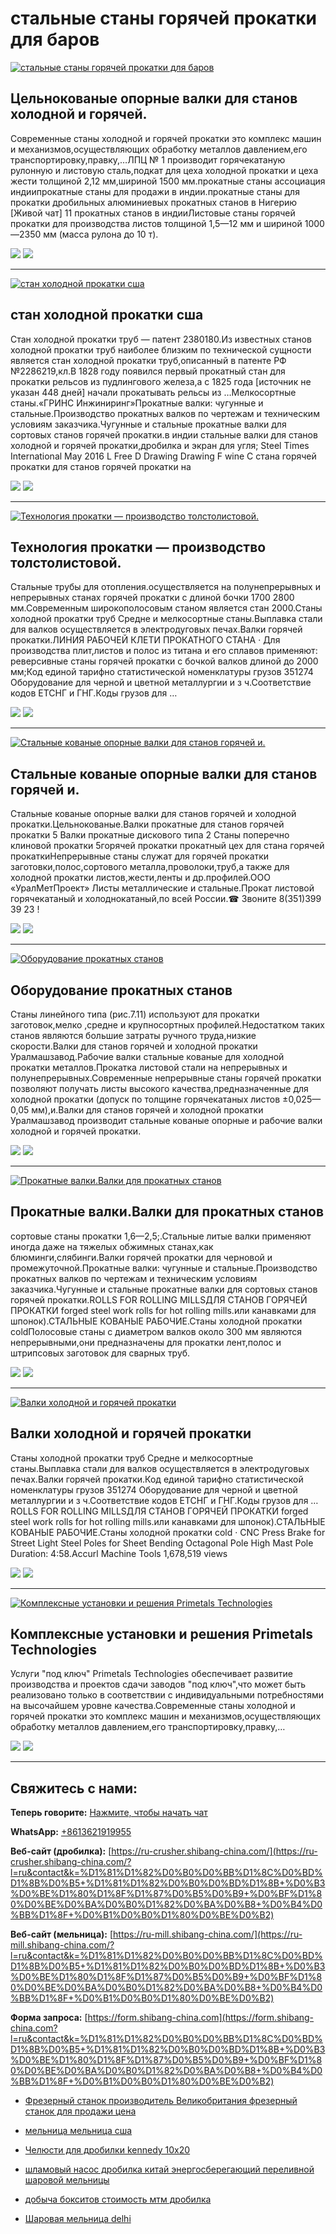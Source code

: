 # стальные станы горячей прокатки для баров

<a href="https://swt.shibang-china.com/?l=ru&img&k=%D1%81%D1%82%D0%B0%D0%BB%D1%8C%D0%BD%D1%8B%D0%B5+%D1%81%D1%82%D0%B0%D0%BD%D1%8B+%D0%B3%D0%BE%D1%80%D1%8F%D1%87%D0%B5%D0%B9+%D0%BF%D1%80%D0%BE%D0%BA%D0%B0%D1%82%D0%BA%D0%B8+%D0%B4%D0%BB%D1%8F+%D0%B1%D0%B0%D1%80%D0%BE%D0%B2" target="_blank">![стальные станы горячей прокатки для баров](http://static.shibang-china.com/all-800x300/434.jpg)</a>

## Цельнокованые опорные валки для станов холодной и горячей.
Современные станы холодной и горячей прокатки это комплекс машин и механизмов,осуществляющих обработку металлов давлением,его транспортировку,правку,…ЛПЦ № 1 производит горячекатаную рулонную и листовую сталь,подкат для цеха холодной прокатки и цеха жести толщиной 2,12 мм,шириной 1500 мм.прокатные станы ассоциация индиипрокатные станы для продажи в индии.прокатные станы для прокатки дробильных алюминиевых прокатных станов в Нигерию [Живой чат] 11 прокатных станов в индииЛистовые станы горячей прокатки для производства листов толщиной 1,5—12 мм и шириной 1000—2350 мм (масса рулона до 10 т).


<a href="https://whatsapp.shibangsoft.com/WhatsApp.php" target="_blank" title="WhatsApp">![](http://static.shibang-china.com/icon/whatsapp.png)</a> <a href="https://swt.shibang-china.com/?l=ru&icon&k=%D1%81%D1%82%D0%B0%D0%BB%D1%8C%D0%BD%D1%8B%D0%B5+%D1%81%D1%82%D0%B0%D0%BD%D1%8B+%D0%B3%D0%BE%D1%80%D1%8F%D1%87%D0%B5%D0%B9+%D0%BF%D1%80%D0%BE%D0%BA%D0%B0%D1%82%D0%BA%D0%B8+%D0%B4%D0%BB%D1%8F+%D0%B1%D0%B0%D1%80%D0%BE%D0%B2" target="_blank">![](http://static.shibang-china.com/icon/chat-ru.png)</a>

---

<a href="https://swt.shibang-china.com/?l=ru&img&k=%D1%81%D1%82%D0%B0%D0%BB%D1%8C%D0%BD%D1%8B%D0%B5+%D1%81%D1%82%D0%B0%D0%BD%D1%8B+%D0%B3%D0%BE%D1%80%D1%8F%D1%87%D0%B5%D0%B9+%D0%BF%D1%80%D0%BE%D0%BA%D0%B0%D1%82%D0%BA%D0%B8+%D0%B4%D0%BB%D1%8F+%D0%B1%D0%B0%D1%80%D0%BE%D0%B2" target="_blank">![стан холодной прокатки сша](http://static.shibang-china.com/all-800x300/854.jpg)</a>

## стан холодной прокатки сша
Стан холодной прокатки труб — патент 2380180.Из известных станов холодной прокатки труб наиболее близким по технической сущности является стан холодной прокатки труб,описанный в патенте РФ №2286219,кл.В 1828 году появился первый прокатный стан для прокатки рельсов из пудлингового железа,а с 1825 года [источник не указан 448 дней] начали прокатывать рельсы из …Мелкосортные станы.&#171;ГРИНС Инжиниринг&#187;Прокатные валки: чугунные и стальные.Производство прокатных валков по чертежам и техническим условиям заказчика.Чугунные и стальные прокатные валки для сортовых станов горячей прокатки.в индии стальные валки для станов холодной и горячей прокатки,дробилка и экран для угля; Steel Times International May 2016 L Free D Drawing Drawing F wine C стана горячей прокатки для станов горячей прокатки на


<a href="https://whatsapp.shibangsoft.com/WhatsApp.php" target="_blank" title="WhatsApp">![](http://static.shibang-china.com/icon/whatsapp.png)</a> <a href="https://swt.shibang-china.com/?l=ru&icon&k=%D1%81%D1%82%D0%B0%D0%BB%D1%8C%D0%BD%D1%8B%D0%B5+%D1%81%D1%82%D0%B0%D0%BD%D1%8B+%D0%B3%D0%BE%D1%80%D1%8F%D1%87%D0%B5%D0%B9+%D0%BF%D1%80%D0%BE%D0%BA%D0%B0%D1%82%D0%BA%D0%B8+%D0%B4%D0%BB%D1%8F+%D0%B1%D0%B0%D1%80%D0%BE%D0%B2" target="_blank">![](http://static.shibang-china.com/icon/chat-ru.png)</a>

---

<a href="https://swt.shibang-china.com/?l=ru&img&k=%D1%81%D1%82%D0%B0%D0%BB%D1%8C%D0%BD%D1%8B%D0%B5+%D1%81%D1%82%D0%B0%D0%BD%D1%8B+%D0%B3%D0%BE%D1%80%D1%8F%D1%87%D0%B5%D0%B9+%D0%BF%D1%80%D0%BE%D0%BA%D0%B0%D1%82%D0%BA%D0%B8+%D0%B4%D0%BB%D1%8F+%D0%B1%D0%B0%D1%80%D0%BE%D0%B2" target="_blank">![Технология прокатки — производство толстолистовой.](http://static.shibang-china.com/all-800x300/1446.jpg)</a>

## Технология прокатки — производство толстолистовой.
Стальные трубы для отопления.осуществляется на полунепрерывных и непрерывных станах горячей прокатки с длиной бочки 1700 2800 мм.Современным широкополосовым станом является стан 2000.Станы холодной прокатки труб Средне и мелкосортные станы.Выплавка стали для валков осуществляется в электродуговых печах.Валки горячей прокатки.ЛИНИЯ РАБОЧЕЙ КЛЕТИ ПРОКАТНОГО СТАНА&nbsp;&#0183;&#32;Для производства плит,листов и полос из титана и его сплавов применяют: реверсивные станы горячей прокатки с бочкой валков длиной до 2000 мм;Код единой тарифно статистической номенклатуры грузов 351274 Оборудование для черной и цветной металлургии и з ч.Соответствие кодов ЕТСНГ и ГНГ.Коды грузов для …


<a href="https://whatsapp.shibangsoft.com/WhatsApp.php" target="_blank" title="WhatsApp">![](http://static.shibang-china.com/icon/whatsapp.png)</a> <a href="https://swt.shibang-china.com/?l=ru&icon&k=%D1%81%D1%82%D0%B0%D0%BB%D1%8C%D0%BD%D1%8B%D0%B5+%D1%81%D1%82%D0%B0%D0%BD%D1%8B+%D0%B3%D0%BE%D1%80%D1%8F%D1%87%D0%B5%D0%B9+%D0%BF%D1%80%D0%BE%D0%BA%D0%B0%D1%82%D0%BA%D0%B8+%D0%B4%D0%BB%D1%8F+%D0%B1%D0%B0%D1%80%D0%BE%D0%B2" target="_blank">![](http://static.shibang-china.com/icon/chat-ru.png)</a>

---

<a href="https://swt.shibang-china.com/?l=ru&img&k=%D1%81%D1%82%D0%B0%D0%BB%D1%8C%D0%BD%D1%8B%D0%B5+%D1%81%D1%82%D0%B0%D0%BD%D1%8B+%D0%B3%D0%BE%D1%80%D1%8F%D1%87%D0%B5%D0%B9+%D0%BF%D1%80%D0%BE%D0%BA%D0%B0%D1%82%D0%BA%D0%B8+%D0%B4%D0%BB%D1%8F+%D0%B1%D0%B0%D1%80%D0%BE%D0%B2" target="_blank">![Стальные кованые опорные валки для станов горячей и.](http://static.shibang-china.com/all-800x300/1398.jpg)</a>

## Стальные кованые опорные валки для станов горячей и.
Стальные кованые опорные валки для станов горячей и холодной прокатки.Цельнокованые.Валки прокатные для станов горячей прокатки 5 Валки прокатные дискового типа 2 Станы поперечно клиновой прокатки 5горячей прокатки прокатный цех для стана горячей прокаткиНепрерывные станы служат для горячей прокатки заготовки,полос,сортового металла,проволоки,труб,а также для холодной прокатки листов,жести,ленты и др.профилей.ООО &#171;УралМетПроект&#187; Листы металлические и стальные.Прокат листовой горячекатаный и холоднокатаный,по всей России.☎ Звоните 8(351)399 39 23 !


<a href="https://whatsapp.shibangsoft.com/WhatsApp.php" target="_blank" title="WhatsApp">![](http://static.shibang-china.com/icon/whatsapp.png)</a> <a href="https://swt.shibang-china.com/?l=ru&icon&k=%D1%81%D1%82%D0%B0%D0%BB%D1%8C%D0%BD%D1%8B%D0%B5+%D1%81%D1%82%D0%B0%D0%BD%D1%8B+%D0%B3%D0%BE%D1%80%D1%8F%D1%87%D0%B5%D0%B9+%D0%BF%D1%80%D0%BE%D0%BA%D0%B0%D1%82%D0%BA%D0%B8+%D0%B4%D0%BB%D1%8F+%D0%B1%D0%B0%D1%80%D0%BE%D0%B2" target="_blank">![](http://static.shibang-china.com/icon/chat-ru.png)</a>

---

<a href="https://swt.shibang-china.com/?l=ru&img&k=%D1%81%D1%82%D0%B0%D0%BB%D1%8C%D0%BD%D1%8B%D0%B5+%D1%81%D1%82%D0%B0%D0%BD%D1%8B+%D0%B3%D0%BE%D1%80%D1%8F%D1%87%D0%B5%D0%B9+%D0%BF%D1%80%D0%BE%D0%BA%D0%B0%D1%82%D0%BA%D0%B8+%D0%B4%D0%BB%D1%8F+%D0%B1%D0%B0%D1%80%D0%BE%D0%B2" target="_blank">![Оборудование прокатных станов](http://static.shibang-china.com/all-800x300/261.jpg)</a>

## Оборудование прокатных станов
Станы линейного типа (рис.7.11) используют для прокатки заготовок,мелко ,средне и крупносортных профилей.Недостатком таких станов являются большие затраты ручного труда,низкие скорости.Валки для станов горячей и холодной прокатки Уралмашзавод.Рабочие валки стальные кованые для холодной прокатки металлов.Прокатка листовой стали на непрерывных и полунепрерывных.Современные непрерывные станы горячей прокатки позволяют получать листы высокого качества,предназначенные для холодной прокатки (допуск по толщине горячекатаных листов &#177;0,025—0,05 мм),и.Валки для станов горячей и холодной прокатки Уралмашзавод производит стальные кованые опорные и рабочие валки холодной и горячей прокатки.


<a href="https://whatsapp.shibangsoft.com/WhatsApp.php" target="_blank" title="WhatsApp">![](http://static.shibang-china.com/icon/whatsapp.png)</a> <a href="https://swt.shibang-china.com/?l=ru&icon&k=%D1%81%D1%82%D0%B0%D0%BB%D1%8C%D0%BD%D1%8B%D0%B5+%D1%81%D1%82%D0%B0%D0%BD%D1%8B+%D0%B3%D0%BE%D1%80%D1%8F%D1%87%D0%B5%D0%B9+%D0%BF%D1%80%D0%BE%D0%BA%D0%B0%D1%82%D0%BA%D0%B8+%D0%B4%D0%BB%D1%8F+%D0%B1%D0%B0%D1%80%D0%BE%D0%B2" target="_blank">![](http://static.shibang-china.com/icon/chat-ru.png)</a>

---

<a href="https://swt.shibang-china.com/?l=ru&img&k=%D1%81%D1%82%D0%B0%D0%BB%D1%8C%D0%BD%D1%8B%D0%B5+%D1%81%D1%82%D0%B0%D0%BD%D1%8B+%D0%B3%D0%BE%D1%80%D1%8F%D1%87%D0%B5%D0%B9+%D0%BF%D1%80%D0%BE%D0%BA%D0%B0%D1%82%D0%BA%D0%B8+%D0%B4%D0%BB%D1%8F+%D0%B1%D0%B0%D1%80%D0%BE%D0%B2" target="_blank">![Прокатные валки.Валки для прокатных станов](http://static.shibang-china.com/all-800x300/203.jpg)</a>

## Прокатные валки.Валки для прокатных станов
сортовые станы прокатки 1,6—2,5;.Стальные литые валки применяют иногда даже на тяжелых обжимных станах,как блюминги,слябинги.Валки горячей прокатки для черновой и промежуточной.Прокатные валки: чугунные и стальные.Производство прокатных валков по чертежам и техническим условиям заказчика.Чугунные и стальные прокатные валки для сортовых станов горячей прокатки.ROLLS FOR ROLLING MILLSДЛЯ СТАНОВ ГОРЯЧЕЙ ПРОКАТКИ forged steel work rolls for hot rolling mills.или канавками для шпонок).СТАЛЬНЫЕ КОВАНЫЕ РАБОЧИЕ.Станы холодной прокатки coldПолосовые станы с диаметром валков около 300 мм являются непрерывными,они предназначены для прокатки лент,полос и штрипсовых заготовок для сварных труб.


<a href="https://whatsapp.shibangsoft.com/WhatsApp.php" target="_blank" title="WhatsApp">![](http://static.shibang-china.com/icon/whatsapp.png)</a> <a href="https://swt.shibang-china.com/?l=ru&icon&k=%D1%81%D1%82%D0%B0%D0%BB%D1%8C%D0%BD%D1%8B%D0%B5+%D1%81%D1%82%D0%B0%D0%BD%D1%8B+%D0%B3%D0%BE%D1%80%D1%8F%D1%87%D0%B5%D0%B9+%D0%BF%D1%80%D0%BE%D0%BA%D0%B0%D1%82%D0%BA%D0%B8+%D0%B4%D0%BB%D1%8F+%D0%B1%D0%B0%D1%80%D0%BE%D0%B2" target="_blank">![](http://static.shibang-china.com/icon/chat-ru.png)</a>

---

<a href="https://swt.shibang-china.com/?l=ru&img&k=%D1%81%D1%82%D0%B0%D0%BB%D1%8C%D0%BD%D1%8B%D0%B5+%D1%81%D1%82%D0%B0%D0%BD%D1%8B+%D0%B3%D0%BE%D1%80%D1%8F%D1%87%D0%B5%D0%B9+%D0%BF%D1%80%D0%BE%D0%BA%D0%B0%D1%82%D0%BA%D0%B8+%D0%B4%D0%BB%D1%8F+%D0%B1%D0%B0%D1%80%D0%BE%D0%B2" target="_blank">![Валки холодной и горячей прокатки](http://static.shibang-china.com/all-800x300/897.jpg)</a>

## Валки холодной и горячей прокатки
Станы холодной прокатки труб Средне и мелкосортные станы.Выплавка стали для валков осуществляется в электродуговых печах.Валки горячей прокатки.Код единой тарифно статистической номенклатуры грузов 351274 Оборудование для черной и цветной металлургии и з ч.Соответствие кодов ЕТСНГ и ГНГ.Коды грузов для …ROLLS FOR ROLLING MILLSДЛЯ СТАНОВ ГОРЯЧЕЙ ПРОКАТКИ forged steel work rolls for hot rolling mills.или канавками для шпонок).СТАЛЬНЫЕ КОВАНЫЕ РАБОЧИЕ.Станы холодной прокатки cold&nbsp;&#0183;&#32;CNC Press Brake for Street Light Steel Poles for Sheet Bending Octagonal Pole High Mast Pole Duration: 4:58.Accurl Machine Tools 1,678,519 views


<a href="https://whatsapp.shibangsoft.com/WhatsApp.php" target="_blank" title="WhatsApp">![](http://static.shibang-china.com/icon/whatsapp.png)</a> <a href="https://swt.shibang-china.com/?l=ru&icon&k=%D1%81%D1%82%D0%B0%D0%BB%D1%8C%D0%BD%D1%8B%D0%B5+%D1%81%D1%82%D0%B0%D0%BD%D1%8B+%D0%B3%D0%BE%D1%80%D1%8F%D1%87%D0%B5%D0%B9+%D0%BF%D1%80%D0%BE%D0%BA%D0%B0%D1%82%D0%BA%D0%B8+%D0%B4%D0%BB%D1%8F+%D0%B1%D0%B0%D1%80%D0%BE%D0%B2" target="_blank">![](http://static.shibang-china.com/icon/chat-ru.png)</a>

---

<a href="https://swt.shibang-china.com/?l=ru&img&k=%D1%81%D1%82%D0%B0%D0%BB%D1%8C%D0%BD%D1%8B%D0%B5+%D1%81%D1%82%D0%B0%D0%BD%D1%8B+%D0%B3%D0%BE%D1%80%D1%8F%D1%87%D0%B5%D0%B9+%D0%BF%D1%80%D0%BE%D0%BA%D0%B0%D1%82%D0%BA%D0%B8+%D0%B4%D0%BB%D1%8F+%D0%B1%D0%B0%D1%80%D0%BE%D0%B2" target="_blank">![Комплексные установки и решения Primetals Technologies](http://static.shibang-china.com/all-800x300/859.jpg)</a>

## Комплексные установки и решения Primetals Technologies
Услуги &quot;под ключ&quot; Primetals Technologies обеспечивает развитие производства и проектов сдачи заводов &quot;под ключ&quot;,что может быть реализовано только в соответствии с индивидуальными потребностями на высочайшем уровне качества.Современные станы холодной и горячей прокатки это комплекс машин и механизмов,осуществляющих обработку металлов давлением,его транспортировку,правку,…

<a href="https://whatsapp.shibangsoft.com/WhatsApp.php" target="_blank" title="WhatsApp">![](http://static.shibang-china.com/icon/whatsapp.png)</a> <a href="https://swt.shibang-china.com/?l=ru&icon&k=%D1%81%D1%82%D0%B0%D0%BB%D1%8C%D0%BD%D1%8B%D0%B5+%D1%81%D1%82%D0%B0%D0%BD%D1%8B+%D0%B3%D0%BE%D1%80%D1%8F%D1%87%D0%B5%D0%B9+%D0%BF%D1%80%D0%BE%D0%BA%D0%B0%D1%82%D0%BA%D0%B8+%D0%B4%D0%BB%D1%8F+%D0%B1%D0%B0%D1%80%D0%BE%D0%B2" target="_blank">![](http://static.shibang-china.com/icon/chat-ru.png)</a>

---
## Свяжитесь с нами:

**Теперь говорите:** [Нажмите, чтобы начать чат](https://swt.shibang-china.com?l=ru&contact&k=%D1%81%D1%82%D0%B0%D0%BB%D1%8C%D0%BD%D1%8B%D0%B5+%D1%81%D1%82%D0%B0%D0%BD%D1%8B+%D0%B3%D0%BE%D1%80%D1%8F%D1%87%D0%B5%D0%B9+%D0%BF%D1%80%D0%BE%D0%BA%D0%B0%D1%82%D0%BA%D0%B8+%D0%B4%D0%BB%D1%8F+%D0%B1%D0%B0%D1%80%D0%BE%D0%B2)

**WhatsApp:**  [+8613621919955](https://whatsapp.shibangsoft.com/WhatsApp.php)

**Веб-сайт (дробилка):** [https://ru-crusher.shibang-china.com/](https://ru-crusher.shibang-china.com/?l=ru&contact&k=%D1%81%D1%82%D0%B0%D0%BB%D1%8C%D0%BD%D1%8B%D0%B5+%D1%81%D1%82%D0%B0%D0%BD%D1%8B+%D0%B3%D0%BE%D1%80%D1%8F%D1%87%D0%B5%D0%B9+%D0%BF%D1%80%D0%BE%D0%BA%D0%B0%D1%82%D0%BA%D0%B8+%D0%B4%D0%BB%D1%8F+%D0%B1%D0%B0%D1%80%D0%BE%D0%B2)

**Веб-сайт (мельница):** [https://ru-mill.shibang-china.com/](https://ru-mill.shibang-china.com/?l=ru&contact&k=%D1%81%D1%82%D0%B0%D0%BB%D1%8C%D0%BD%D1%8B%D0%B5+%D1%81%D1%82%D0%B0%D0%BD%D1%8B+%D0%B3%D0%BE%D1%80%D1%8F%D1%87%D0%B5%D0%B9+%D0%BF%D1%80%D0%BE%D0%BA%D0%B0%D1%82%D0%BA%D0%B8+%D0%B4%D0%BB%D1%8F+%D0%B1%D0%B0%D1%80%D0%BE%D0%B2)

**Форма запроса:** [https://form.shibang-china.com](https://form.shibang-china.com?l=ru&contact&k=%D1%81%D1%82%D0%B0%D0%BB%D1%8C%D0%BD%D1%8B%D0%B5+%D1%81%D1%82%D0%B0%D0%BD%D1%8B+%D0%B3%D0%BE%D1%80%D1%8F%D1%87%D0%B5%D0%B9+%D0%BF%D1%80%D0%BE%D0%BA%D0%B0%D1%82%D0%BA%D0%B8+%D0%B4%D0%BB%D1%8F+%D0%B1%D0%B0%D1%80%D0%BE%D0%B2)

* [Фрезерный станок производитель Великобритания фрезерный станок для продажи цена](../131/%D0%A4%D1%80%D0%B5%D0%B7%D0%B5%D1%80%D0%BD%D1%8B%D0%B9%20%D1%81%D1%82%D0%B0%D0%BD%D0%BE%D0%BA%20%D0%BF%D1%80%D0%BE%D0%B8%D0%B7%D0%B2%D0%BE%D0%B4%D0%B8%D1%82%D0%B5%D0%BB%D1%8C%20%D0%92%D0%B5%D0%BB%D0%B8%D0%BA%D0%BE%D0%B1%D1%80%D0%B8%D1%82%D0%B0%D0%BD%D0%B8%D1%8F%20%D1%84%D1%80%D0%B5%D0%B7%D0%B5%D1%80%D0%BD%D1%8B%D0%B9%20%D1%81%D1%82%D0%B0%D0%BD%D0%BE%D0%BA%20%D0%B4%D0%BB%D1%8F%20%D0%BF%D1%80%D0%BE%D0%B4%D0%B0%D0%B6%D0%B8%20%D1%86%D0%B5%D0%BD%D0%B0.md)

* [мельница мельница сша](../135/%D0%BC%D0%B5%D0%BB%D1%8C%D0%BD%D0%B8%D1%86%D0%B0%20%D0%BC%D0%B5%D0%BB%D1%8C%D0%BD%D0%B8%D1%86%D0%B0%20%D1%81%D1%88%D0%B0.md)

* [Челюсти для дробилки kennedy 10x20](../131/%D0%A7%D0%B5%D0%BB%D1%8E%D1%81%D1%82%D0%B8%20%D0%B4%D0%BB%D1%8F%20%D0%B4%D1%80%D0%BE%D0%B1%D0%B8%D0%BB%D0%BA%D0%B8%20kennedy%2010x20.md)

* [шламовый насос дробилка китай энергосберегающий переливной шаровой мельницы](../132/%D1%88%D0%BB%D0%B0%D0%BC%D0%BE%D0%B2%D1%8B%D0%B9%20%D0%BD%D0%B0%D1%81%D0%BE%D1%81%20%D0%B4%D1%80%D0%BE%D0%B1%D0%B8%D0%BB%D0%BA%D0%B0%20%D0%BA%D0%B8%D1%82%D0%B0%D0%B9%20%D1%8D%D0%BD%D0%B5%D1%80%D0%B3%D0%BE%D1%81%D0%B1%D0%B5%D1%80%D0%B5%D0%B3%D0%B0%D1%8E%D1%89%D0%B8%D0%B9%20%D0%BF%D0%B5%D1%80%D0%B5%D0%BB%D0%B8%D0%B2%D0%BD%D0%BE%D0%B9%20%D1%88%D0%B0%D1%80%D0%BE%D0%B2%D0%BE%D0%B9%20%D0%BC%D0%B5%D0%BB%D1%8C%D0%BD%D0%B8%D1%86%D1%8B.md)

* [добыча бокситов стоимость мтм дробилка](../135/%D0%B4%D0%BE%D0%B1%D1%8B%D1%87%D0%B0%20%D0%B1%D0%BE%D0%BA%D1%81%D0%B8%D1%82%D0%BE%D0%B2%20%D1%81%D1%82%D0%BE%D0%B8%D0%BC%D0%BE%D1%81%D1%82%D1%8C%20%D0%BC%D1%82%D0%BC%20%D0%B4%D1%80%D0%BE%D0%B1%D0%B8%D0%BB%D0%BA%D0%B0.md)

* [Шаровая мельница delhi](../135/%D0%A8%D0%B0%D1%80%D0%BE%D0%B2%D0%B0%D1%8F%20%D0%BC%D0%B5%D0%BB%D1%8C%D0%BD%D0%B8%D1%86%D0%B0%20delhi.md)